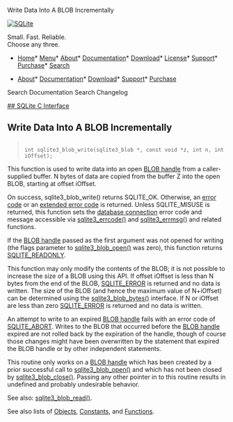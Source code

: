 




Write Data Into A BLOB Incrementally




[![SQLite](../images/sqlite370_banner.gif)](../index.html)


Small. Fast. Reliable.  
Choose any three.


* [Home](../index.html)* [Menu](javascript:void(0))* [About](../about.html)* [Documentation](../docs.html)* [Download](../download.html)* [License](../copyright.html)* [Support](../support.html)* [Purchase](../prosupport.html)* [Search](javascript:void(0))




* [About](../about.html)* [Documentation](../docs.html)* [Download](../download.html)* [Support](../support.html)* [Purchase](../prosupport.html)






Search Documentation
Search Changelog









[## SQLite C Interface](../c3ref/intro.html)
## Write Data Into A BLOB Incrementally




> ```
> 
> int sqlite3_blob_write(sqlite3_blob *, const void *z, int n, int iOffset);
> 
> ```



This function is used to write data into an open [BLOB handle](../c3ref/blob.html) from a
caller\-supplied buffer. N bytes of data are copied from the buffer Z
into the open BLOB, starting at offset iOffset.


On success, sqlite3\_blob\_write() returns SQLITE\_OK.
Otherwise, an [error code](../rescode.html) or an [extended error code](../rescode.html#extrc) is returned.
Unless SQLITE\_MISUSE is returned, this function sets the
[database connection](../c3ref/sqlite3.html) error code and message accessible via
[sqlite3\_errcode()](../c3ref/errcode.html) and [sqlite3\_errmsg()](../c3ref/errcode.html) and related functions.


If the [BLOB handle](../c3ref/blob.html) passed as the first argument was not opened for
writing (the flags parameter to [sqlite3\_blob\_open()](../c3ref/blob_open.html) was zero),
this function returns [SQLITE\_READONLY](../rescode.html#readonly).


This function may only modify the contents of the BLOB; it is
not possible to increase the size of a BLOB using this API.
If offset iOffset is less than N bytes from the end of the BLOB,
[SQLITE\_ERROR](../rescode.html#error) is returned and no data is written. The size of the
BLOB (and hence the maximum value of N\+iOffset) can be determined
using the [sqlite3\_blob\_bytes()](../c3ref/blob_bytes.html) interface. If N or iOffset are less
than zero [SQLITE\_ERROR](../rescode.html#error) is returned and no data is written.


An attempt to write to an expired [BLOB handle](../c3ref/blob.html) fails with an
error code of [SQLITE\_ABORT](../rescode.html#abort). Writes to the BLOB that occurred
before the [BLOB handle](../c3ref/blob.html) expired are not rolled back by the
expiration of the handle, though of course those changes might
have been overwritten by the statement that expired the BLOB handle
or by other independent statements.


This routine only works on a [BLOB handle](../c3ref/blob.html) which has been created
by a prior successful call to [sqlite3\_blob\_open()](../c3ref/blob_open.html) and which has not
been closed by [sqlite3\_blob\_close()](../c3ref/blob_close.html). Passing any other pointer in
to this routine results in undefined and probably undesirable behavior.


See also: [sqlite3\_blob\_read()](../c3ref/blob_read.html).


See also lists of
 [Objects](../c3ref/objlist.html),
 [Constants](../c3ref/constlist.html), and
 [Functions](../c3ref/funclist.html).


